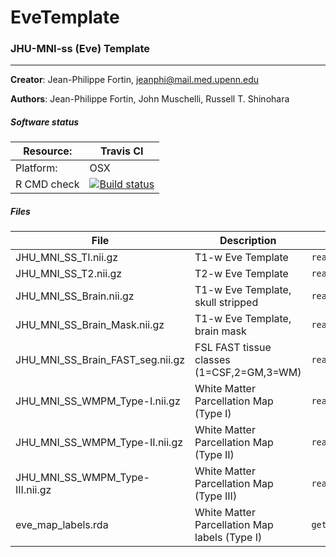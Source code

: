 # EveTemplate
### JHU-MNI-ss (Eve) Template
--------

**Creator**: Jean-Philippe Fortin, jeanphi@mail.med.upenn.edu

**Authors**: Jean-Philippe Fortin, John Muschelli, Russell T. Shinohara

##### Software status

| Resource:      | Travis CI     |
| -------------  |  ------------- |
| Platform:      | OSX       |
| R CMD check    | <a href="https://travis-ci.org/Jfortin1/EveTemplate"><img src="https://travis-ci.org/Jfortin1/EveTemplate.svg?branch=master" alt="Build status"></a> |

##### Files

| File      | Description     | Reader | 
| -------------  | -------------  | -------------  |
| JHU_MNI_SS_TI.nii.gz    | T1-w Eve Template |  `readEveTemplate("T1")`| 
| JHU_MNI_SS_T2.nii.gz    | T2-w Eve Template |  `readEveTemplate("T2")`| 
| JHU_MNI_SS_Brain.nii.gz | T1-w Eve Template, skull stripped  |  `readEveTemplate("Brain")`| 
| JHU_MNI_SS_Brain_Mask.nii.gz    | T1-w Eve Template, brain mask |  `readEveTemplate("Brain_Mask")`| 
| JHU_MNI_SS_Brain_FAST_seg.nii.gz    | FSL FAST tissue classes (1=CSF,2=GM,3=WM) |  `readEveSeg()`| 
| JHU_MNI_SS_WMPM_Type-I.nii.gz    | White Matter Parcellation Map (Type I) |  `readEveMap("I")`| 
| JHU_MNI_SS_WMPM_Type-II.nii.gz    | White Matter Parcellation Map (Type II) |  `readEveMap("II")`| 
| JHU_MNI_SS_WMPM_Type-III.nii.gz    | White Matter Parcellation Map (Type III) |  `readEveMap("III")`|
| eve_map_labels.rda    | White Matter Parcellation Map labels (Type I) |  `getEveMapLabels("I")`|


